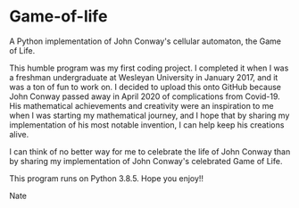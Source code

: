 # Game-of-life
A Python implementation of John Conway's cellular automaton, the Game of Life.

This humble program was my first coding project. I completed it when I was a freshman undergraduate at Wesleyan University in January 2017, and it was a ton of fun to work on. I decided to upload this onto GitHub because John Conway passed away in April 2020 of complications from Covid-19. His mathematical achievements and creativity were an inspiration to me when I was starting my mathematical journey, and I hope that by sharing my implementation of his most notable invention, I can help keep his creations alive. 

I can think of no better way for me to celebrate the life of John Conway than by sharing my implementation of John Conway's celebrated Game of Life.

This program runs on Python 3.8.5. Hope you enjoy!!

Nate
